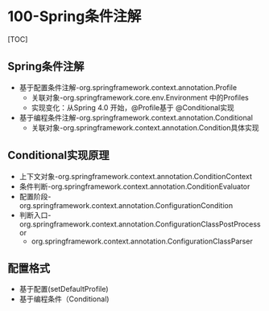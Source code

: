 # 100-Spring条件注解

[TOC]

## Spring条件注解

- 基于配置条件注解-org.springframework.context.annotation.Profile
  - 关联对象-org.springframework.core.env.Environment 中的Profiles
  - 实现变化：从Spring 4.0 开始，@Profile基于 @Conditional实现
- 基于编程条件注解-org.springframework.context.annotation.Conditional
  - 关联对象-org.springframework.context.annotation.Condition具体实现

## Conditional实现原理

- 上下文对象-org.springframework.context.annotation.ConditionContext
- 条件判断-org.springframework.context.annotation.ConditionEvaluator
- 配置阶段-org.springframework.context.annotation.ConfigurationCondition
- 判断入口- org.springframework.context.annotation.ConfigurationClassPostProcessor
  - org.springframework.context.annotation.ConfigurationClassParser

## 配置格式

- 基于配置(setDefaultProfile)
- 基于编程条件（Conditional)

